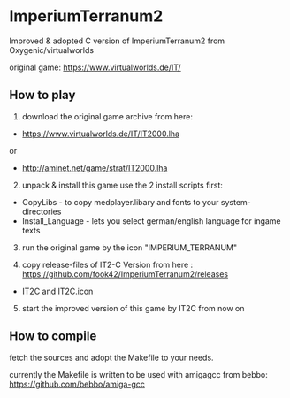 # ImperiumTerranum2
Improved &amp; adopted C version of ImperiumTerranum2 from Oxygenic/virtualworlds

original game: https://www.virtualworlds.de/IT/

How to play
---

1) download the original game archive from here: 
* https://www.virtualworlds.de/IT/IT2000.lha

or

* http://aminet.net/game/strat/IT2000.lha

2) unpack & install this game
use the 2 install scripts first:
* CopyLibs  - to copy medplayer.libary and fonts to your system-directories
* Install_Language  - lets you select german/english language for ingame texts

3) run the original game by the icon "IMPERIUM_TERRANUM"

4) copy release-files of IT2-C Version from here : https://github.com/fook42/ImperiumTerranum2/releases
- IT2C and IT2C.icon

5) start the improved version of this game by IT2C from now on


How to compile
---
fetch the sources and adopt the Makefile to your needs.

currently the Makefile is written to be used with amigagcc from bebbo: https://github.com/bebbo/amiga-gcc
